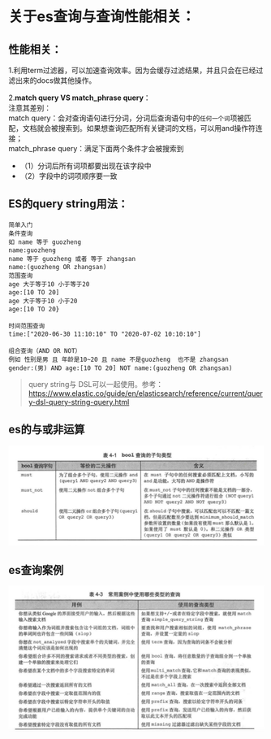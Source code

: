 # 关于es查询与查询性能相关：

## 性能相关：
1.利用term过滤器，可以加速查询效率。因为会缓存过滤结果，并且只会在已经过滤出来的docs做其他操作。

2.**match query VS match_phrase query**：  
注意其差别：  
match query：会对查询语句进行分词，分词后查询语句中的```任何一个词```项被匹配，文档就会被搜索到。如果想查询匹配所有关键词的文档，可以用and操作符连接；  
match_phrase query：满足下面两个条件才会被搜索到
- （1）分词后所有词项都要出现在该字段中
- （2）字段中的词项顺序要一致

## ES的query string用法：
```
简单入门
条件查询
如 name 等于 guozheng
name:guozheng
name 等于 guozheng 或者 等于 zhangsan
name:(guozheng OR zhangsan)
范围查询
age 大于等于10 小于等于20
age:[10 TO 20]
age 大于等于10 小于20
age:[10 TO 20}

时间范围查询
time:["2020-06-30 11:10:10" TO "2020-07-02 10:10:10"]

组合查询（AND OR NOT）
例如 性别是男 且 年龄是10~20 且 name 不是guozheng  也不是 zhangsan
gender:(男) AND age:[10 TO 20] NOT name:(guozheng OR zhangsan)
```

> query string与 DSL可以一起使用。参考：https://www.elastic.co/guide/en/elasticsearch/reference/current/query-dsl-query-string-query.html

## es的与或非运算  
<img src="../../imgs/es的与或非.png">

## es查询案例
<img src="../../imgs/es查询案例.png">